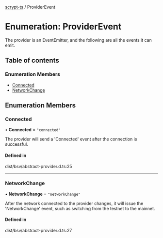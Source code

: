 [scrypt-ts](../README.md) / ProviderEvent

# Enumeration: ProviderEvent

The provider is an EventEmitter, and the following are all the events it can emit.

## Table of contents

### Enumeration Members

- [Connected](ProviderEvent.md#connected)
- [NetworkChange](ProviderEvent.md#networkchange)

## Enumeration Members

### Connected

• **Connected** = ``"connected"``

The provider will send a 'Connected' event after the connection is successful.

#### Defined in

dist/bsv/abstract-provider.d.ts:25

___

### NetworkChange

• **NetworkChange** = ``"networkChange"``

After the network connected to the provider changes, it will issue the 'NetworkChange' event, such as switching from the testnet to the mainnet.

#### Defined in

dist/bsv/abstract-provider.d.ts:27
